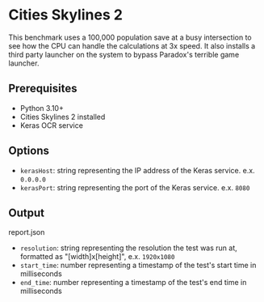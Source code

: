 # Cities Skylines 2
This benchmark uses a 100,000 population save at a busy intersection to see how the CPU can handle the calculations at 3x speed. It also installs a third party launcher on the system to bypass Paradox's terrible game launcher.

## Prerequisites

- Python 3.10+
- Cities Skylines 2 installed
- Keras OCR service

## Options

- `kerasHost`: string representing the IP address of the Keras service. e.x. `0.0.0.0` 
- `kerasPort`: string representing the port of the Keras service. e.x. `8080`

## Output

report.json
- `resolution`: string representing the resolution the test was run at, formatted as "[width]x[height]", e.x. `1920x1080`
- `start_time`: number representing a timestamp of the test's start time in milliseconds
- `end_time`: number representing a timestamp of the test's end time in milliseconds
